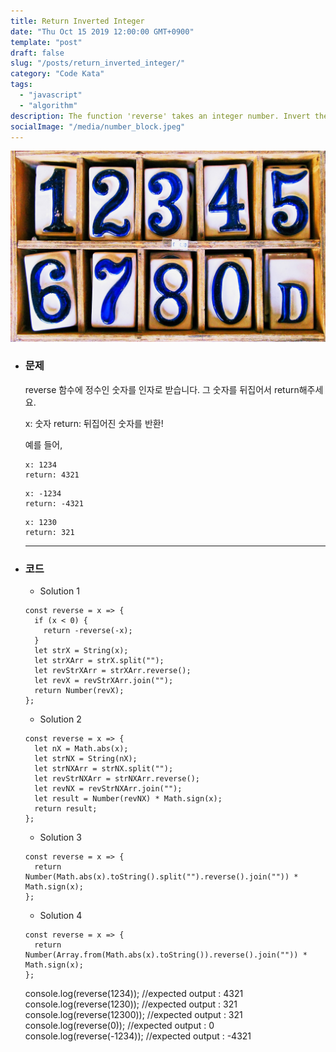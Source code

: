 ```yaml
---
title: Return Inverted Integer
date: "Thu Oct 15 2019 12:00:00 GMT+0900"
template: "post"
draft: false
slug: "/posts/return_inverted_integer/"
category: "Code Kata"
tags:
  - "javascript"
  - "algorithm"
description: The function 'reverse' takes an integer number. Invert the number and return it.
socialImage: "/media/number_block.jpeg"
---
```


<img src="../../static/media/number_block.jpeg">

* ### 문제

  reverse 함수에 정수인 숫자를 인자로 받습니다.
  그 숫자를 뒤집어서 return해주세요.

  x: 숫자
  return: 뒤집어진 숫자를 반환!

  예를 들어,

  ```
  x: 1234
  return: 4321
  ```

  ```
  x: -1234
  return: -4321
  ```

  ```
  x: 1230
  return: 321
  ```

  ***

* ### 코드

  + Solution 1
  ```
  const reverse = x => {
    if (x < 0) {
      return -reverse(-x);
    }
    let strX = String(x);
    let strXArr = strX.split("");
    let revStrXArr = strXArr.reverse();
    let revX = revStrXArr.join("");
    return Number(revX);
  };
  ```

  + Solution 2
  ```
  const reverse = x => {
    let nX = Math.abs(x);
    let strNX = String(nX);
    let strNXArr = strNX.split("");
    let revStrNXArr = strNXArr.reverse();
    let revNX = revStrNXArr.join("");
    let result = Number(revNX) * Math.sign(x);
    return result;
  };
  ```

  + Solution 3
  ```
  const reverse = x => {
    return Number(Math.abs(x).toString().split("").reverse().join("")) * Math.sign(x);
  };
  ```

  + Solution 4
  ```
  const reverse = x => {
    return Number(Array.from(Math.abs(x).toString()).reverse().join("")) * Math.sign(x);
  };
  ```

  console.log(reverse(1234));     //expected output :  4321</br>
  console.log(reverse(1230));     //expected output :   321</br>
  console.log(reverse(12300));    //expected output :   321</br>
  console.log(reverse(0));        //expected output :     0</br>
  console.log(reverse(-1234));    //expected output : -4321
